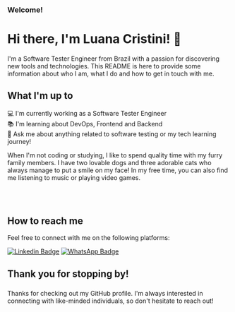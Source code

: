 ### Welcome!

# Hi there, I'm Luana Cristini! 👋

I'm a Software Tester Engineer from Brazil with a passion for discovering new tools and technologies. This README is here to provide some information about who I am, what I do and how to get in touch with me.

## What I'm up to

:computer: I'm currently working as a Software Tester Engineer <br>
:books: I'm learning about DevOps, Frontend and Backend <br>
💬 Ask me about anything related to software testing or my tech learning journey! <br>

When I'm not coding or studying, I like to spend quality time with my furry family members. I have two lovable dogs and three adorable cats who always manage to put a smile on my face! In my free time, you can also find me listening to music or playing video games.

<br>
<br>
 
## How to reach me

Feel free to connect with me on the following platforms:
 
[![Linkedin Badge](	https://img.shields.io/badge/LinkedIn-0077B5?style=for-the-badge&logo=linkedin&logoColor=white&link=https://www.linkedin.com/in/luanacristini/)](https://www.linkedin.com/in/luanacristini/)
[![WhatsApp Badge](	https://img.shields.io/badge/WhatsApp-25D366?style=for-the-badge&logo=whatsapp&logoColor=white&link=https://api.whatsapp.com/send?phone=5547988835413)](https://api.whatsapp.com/send?phone=5547988835413)
<br>

## Thank you for stopping by!
 
###

Thanks for checking out my GitHub profile. I'm always interested in connecting with like-minded individuals, so don't hesitate to reach out!


